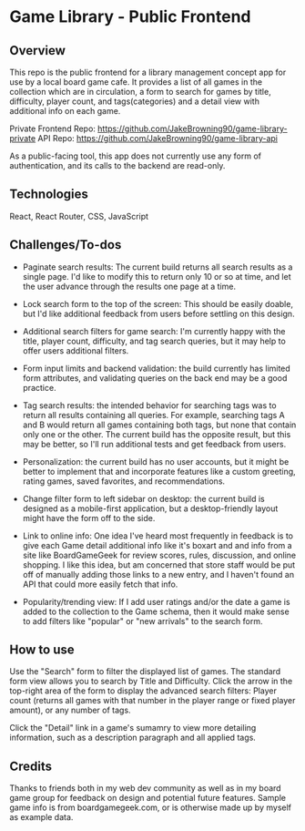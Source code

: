 # Game Library - Public Frontend

## Overview
This repo is the public frontend for a library management concept app for use by a local board game cafe. It provides a list of all games in the collection which are in circulation, a form to search for games by title, difficulty, player count, and tags(categories) and a detail view with additional info on each game.

Private Frontend Repo: https://github.com/JakeBrowning90/game-library-private
API Repo: https://github.com/JakeBrowning90/game-library-api

As a public-facing tool, this app does not currently use any form of authentication, and its calls to the backend are read-only.

## Technologies
React, React Router, CSS, JavaScript

## Challenges/To-dos
- Paginate search results: The current build returns all search results as a single page. I'd like to modify this to return only 10 or so at time, and let the user advance through the results one page at a time.

- Lock search form to the top of the screen: This should be easily doable, but I'd like additional feedback from users before settling on this design.

- Additional search filters for game search: I'm currently happy with the title, player count, difficulty, and tag search queries, but it may help to offer users additional filters.

- Form input limits and backend validation: the build currently has limited form attributes, and validating queries on the back end may be a good practice.

- Tag search results: the intended behavior for searching tags was to return all results containing all queries. For example, searching tags A and B would return all games containing both tags, but none that contain only one or the other. The current build has the opposite result, but this may be better, so I'll run additional tests and get feedback from users.

- Personalization: the current build has no user accounts, but it might be better to implement that and incorporate features like a custom greeting, rating games, saved favorites, and recommendations.

- Change filter form to left sidebar on desktop: the current build is designed as a mobile-first application, but a desktop-friendly layout might have the form off to the side.

- Link to online info: One idea I've heard most frequently in feedback is to give each Game detail additional info like it's boxart and and info from a site like BoardGameGeek for review scores, rules, discussion, and online shopping. I like this idea, but am concerned that store staff would be put off of manually adding those links to a new entry, and I haven't found an API that could more easily fetch that info.

- Popularity/trending view: If I add user ratings and/or the date a game is added to the collection to the Game schema, then it would make sense to add filters like "popular" or "new arrivals" to the search form.

## How to use
Use the "Search" form to filter the displayed list of games. The standard form view allows you to search by Title and Difficulty. Click the arrow in the top-right area of the form to display the advanced search filters: Player count (returns all games with that number in the player range or fixed player amount), or any number of tags. 

Click the "Detail" link in a game's sumamry to view more detailing information, such as a description paragraph and all applied tags.

## Credits
Thanks to friends both in my web dev community as well as in my board game group for feedback on design and potential future features. Sample game info is from boardgamegeek.com, or is otherwise made up by myself as example data.
